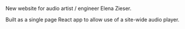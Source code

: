 New website for audio artist / engineer Elena Zieser.

Built as a single page React app to allow use of a site-wide audio player.
